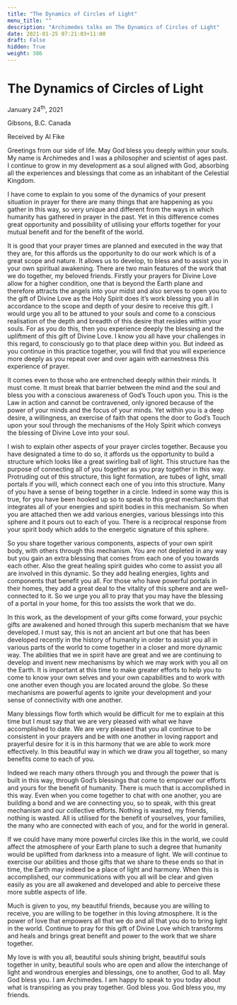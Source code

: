 ```yaml
---
title: "The Dynamics of Circles of Light"
menu_title: ""
description: "Archimedes talks on The Dynamics of Circles of Light"
date: 2021-01-25 07:21:03+11:00
draft: False
hidden: True
weight: 386
---
```

# The Dynamics of Circles of Light

January 24<sup>th</sup>, 2021

Gibsons, B.C. Canada

Received by Al Fike


Greetings from our side of life. May God bless you deeply within your souls. My name is Archimedes and I was a philosopher and scientist of ages past. I continue to grow in my development as a soul aligned with God, absorbing all the experiences and blessings that come as an inhabitant of the Celestial Kingdom.

I have come to explain to you some of the dynamics of your present situation in prayer for there are many things that are happening as you gather in this way, so very unique and different from the ways in which humanity has gathered in prayer in the past. Yet in this difference comes great opportunity and possibility of utilising your efforts together for your mutual benefit and for the benefit of the world. 

It is good that your prayer times are planned and executed in the way that they are, for this affords us the opportunity to do our work which is of a great scope and nature. It allows us to develop, to bless and to assist you in your own spiritual awakening. There are two main features of the work that we do together, my beloved friends. Firstly your prayers for Divine Love allow for a higher condition, one that is beyond the Earth plane and therefore attracts the angels into your midst and also serves to open you to the gift of Divine Love as the Holy Spirit does it’s work blessing you all in accordance to the scope and depth of your desire to receive this gift.
I would urge you all to be attuned to your souls and come to a conscious realisation of the depth and breadth of this desire that resides within your souls. For as you do this, then you experience deeply the blessing and the upliftment of this gift of Divine Love. I know you all have your challenges in this regard, to consciously go to that place deep within you. But indeed as you continue in this practice together, you will find that you will experience more deeply as you repeat over and over again with earnestness this experience of prayer.

It comes even to those who are entrenched deeply within their minds. It must come. It must break that barrier between the mind and the soul and bless you with a conscious awareness of God’s Touch upon you. This is the Law in action and cannot be contravened, only ignored because of the power of your minds and the focus of your minds. Yet within you is a deep desire, a willingness, an exercise of faith that opens the door to God’s Touch upon your soul through the mechanisms of the Holy Spirit which conveys the blessing of Divine Love into your soul.

I wish to explain other aspects of your prayer circles together. Because you have designated a time to do so, it affords us the opportunity to build a structure which looks like a great swirling ball of light. This structure has the purpose of connecting all of you together as you pray together in this way. Protruding out of this structure, this light formation, are tubes of light, small portals if you will, which connect each one of you into this structure. Many of you have a sense of being together in a circle. Indeed in some way this is true, for you have been hooked up so to speak to this great mechanism that integrates all of your energies and spirit bodies in this mechanism. So when you are attached then we add various energies, various blessings into this sphere and it pours out to each of you. There is a reciprocal response from your spirit body which adds to the energetic signature of this sphere.

So you share together various components, aspects of your own spirit body, with others through this mechanism. You are not depleted in any way but you gain an extra blessing that comes from each one of you towards each other. Also the great healing spirit guides who come to assist you all are involved in this dynamic. So they add healing energies, lights and components that benefit you all. For those who have powerful portals in their homes, they add a great deal to the vitality of this sphere and are well-connected to it. So we urge you all to pray that you may have the blessing of a portal in your home, for this too assists the work that we do.

In this work, as the development of your gifts come forward, your psychic gifts are awakened and honed through this superb mechanism that we have developed. I must say, this is not an ancient art but one that has been developed recently in the history of humanity in order to assist you all in various parts of the world to come together in a closer and more dynamic way. 
The abilities that we in spirit have are great and we are continuing to develop and invent new mechanisms by which we may work with you all on the Earth. It is important at this time to make greater efforts to help you to come to know your own selves and your own capabilities and to work with one another even though you are located around the globe. So these mechanisms are powerful agents to ignite your development and your sense of connectivity with one another.

Many blessings flow forth which would be difficult for me to explain at this time but I must say that we are very pleased with what we have accomplished to date. We are very pleased that you all continue to be consistent in your prayers and be with one another in loving rapport and prayerful desire for it is in this harmony that we are able to work more effectively. In this beautiful way in which we draw you all together, so many benefits come to each of you.

Indeed we reach many others through you and through the power that is built in this way, through God’s blessings that come to empower our efforts and yours for the benefit of humanity. There is much that is accomplished in this way. Even when you come together to chat with one another, you are building a bond and we are connecting you, so to speak, with this great mechanism and our collective efforts. Nothing is wasted, my friends, nothing is wasted. All is utilised for the benefit of yourselves, your families, the many who are connected with each of you, and for the world in general.

If we could have many more powerful circles like this in the world, we could affect the atmosphere of your Earth plane to such a degree that humanity would be uplifted from darkness into a measure of light. We will continue to exercise our abilities and those gifts that we share to these ends so that in time, the Earth may indeed be a place of light and harmony. When this is accomplished, our communications with you all will be clear and given easily as you are all awakened and developed and able to perceive these more subtle aspects of life.

Much is given to you, my beautiful friends, because you are willing to receive, you are willing to be together in this loving atmosphere. It is the power of love that empowers all that we do and all that you do to bring light in the world. Continue to pray for this gift of Divine Love which transforms and heals and brings great benefit and power to the work that we share together.

My love is with you all, beautiful souls shining bright, beautiful souls together in unity, beautiful souls who are open and allow the interchange of light and wondrous energies and blessings, one to another, God to all. May God bless you. I am Archimedes. I am happy to speak to you today about what is transpiring as you pray together. God bless you. God bless you, my friends.